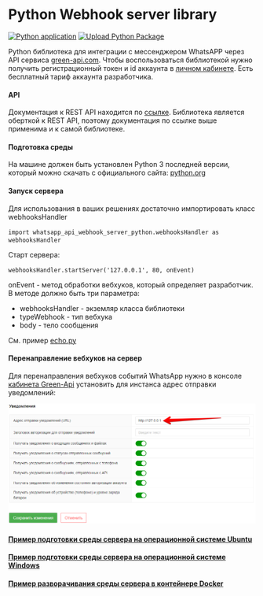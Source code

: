 # Python Webhook server library

[![Python application](https://github.com/green-api/whatsapp-api-webhook-server-python/actions/workflows/python-app.yml/badge.svg?branch=master)](https://github.com/green-api/whatsapp-api-webhook-server-python/actions/workflows/python-app.yml)
[![Upload Python Package](https://github.com/green-api/whatsapp-api-webhook-server-python/actions/workflows/python-publish.yml/badge.svg)](https://github.com/green-api/whatsapp-api-webhook-server-python/actions/workflows/python-publish.yml)

Python библиотека для интеграции с мессенджером WhatsAPP через API сервиса [green-api.com](https://green-api.com). Чтобы воспользоваться библиотекой нужно получить регистрационный токен и id аккаунта в [личном кабинете](https://console.green-api.com). Есть бесплатный тариф аккаунта разработчика.

#### API

Документация к REST API находится по [ссылке](https://green-api.com/docs/api/). Библиотека является оберткой к REST API, поэтому документация по ссылке выше применима и к самой библиотеке.

#### Подготовка среды

На машине должен быть установлен Python 3 последней версии, который можно скачать 
с официального сайта: [python.org](https://www.python.org/downloads/)

#### Запуск сервера

Для использования в ваших решениях достаточно импортировать класс webhooksHandler
```
import whatsapp_api_webhook_server_python.webhooksHandler as webhooksHandler
```

Старт сервера:
```
webhooksHandler.startServer('127.0.0.1', 80, onEvent)
```

onEvent - метод обработки вебхуков, который определяет разработчик.
В методе должно быть три параметра:
- webhooksHandler - экземляр класса библиотеки
- typeWebhook - тип вебхука
- body - тело сообщения

См. пример [echo.py](https://github.com/green-api/whatsapp-api-webhook-server-python/blob/master/examples/echo.py)

#### Перенаправление вебхуков на сервер

Для перенаправления вебхуков событий WhatsApp нужно в консоле [кабинета Green-Api](https://console.green-api.com/instanceList/) установить для инстанса адрес отправки уведомлений:

![`Адрес отправки уведомлений`](../../assets/ChangeWebhookServerURL.png)

#### [Пример подготовки среды сервера на операционной системе Ubuntu](serverUbuntu.md)
#### [Пример подготовки среды сервера на операционной системе Windows](serverWindows.md)
#### [Пример разворачивания среды сервера в контейнере Docker](serverDocker.md)
